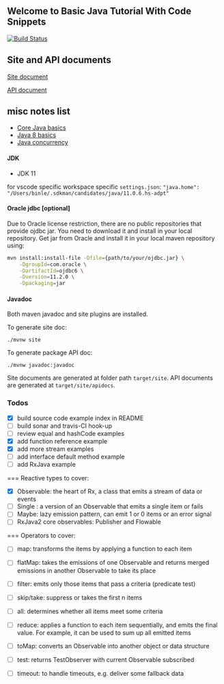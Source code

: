 ## Welcome to Basic Java Tutorial With Code Snippets

[![Build Status](https://travis-ci.org/binlecode/example-java.svg?branch=master)](https://travis-ci.org/binlecode/example-java)

## Site and API documents

[Site document](./site/index.html)

[API document](./site/apidocs/index.html)

## misc notes list
- [Core Java basics](./docs/core-java.md)
- [Java 8 basics](./docs/java-8-basics.md)
- [Java concurrency](./docs/java-concurrency.md)

#### JDK

- JDK 11

for vscode specific workspace specific `settings.json`:
`"java.home": "/Users/binle/.sdkman/candidates/java/11.0.6.hs-adpt"`


#### Oracle jdbc [optional]

Due to Oracle license restriction, there are no public repositories that provide ojdbc jar.
You need to download it and install in your local repository. Get jar from Oracle and install it in your local maven repository using:
```bash
mvn install:install-file -Dfile={path/to/your/ojdbc.jar} \
    -DgroupId=com.oracle \
    -DartifactId=ojdbc6 \
    -Dversion=11.2.0 \
    -Dpackaging=jar
```

#### Javadoc

Both maven javadoc and site plugins are installed.

To generate site doc:
```
./mvnw site
```

To generate package API doc:
```
./mvnw javadoc:javadoc
```

Site documents are generated at folder path `target/site`.
API documents are generated at `target/site/apidocs`.




### Todos

- [x] build source code example index in README
- [ ] build sonar and travis-CI hook-up
- [ ] review equal and hashCode examples
- [x] add function reference example
- [x] add more stream examples
- [ ] add interface default method example
- [ ] add RxJava example

=== Reactive types to cover:
- [x] Observable: the heart of Rx, a class that emits a stream of data or events
- [ ] Single : a version of an Observable that emits a single item or fails
- [ ] Maybe: lazy emission pattern, can emit 1 or 0 items or an error signal
- [ ] RxJava2 core observables: Publisher and Flowable

=== Operators to cover:

- [ ] map: transforms the items by applying a function to each item
- [ ] flatMap: takes the emissions of one Observable and returns merged emissions in another Observable to take its place
- [ ] filter: emits only those items that pass a criteria (predicate test)
- [ ] skip/take: suppress or takes the first n items
- [ ] all: determines whether all items meet some criteria
- [ ] reduce: applies a function to each item sequentially, and emits the final value. For example, it can be used to sum up all emitted items
- [ ] toMap: converts an Observable into another object or data structure
- [ ] test: returns TestObserver with current Observable subscribed
- [ ] timeout: to handle timeouts, e.g. deliver some fallback data 


 


